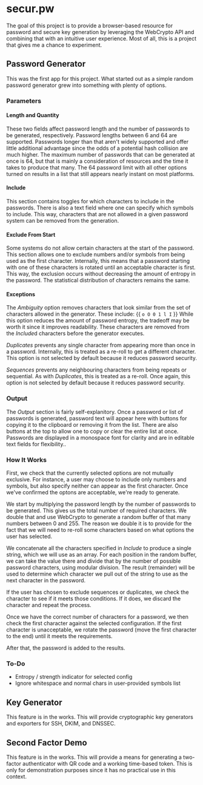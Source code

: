 # secur.pw

The goal of this project is to provide a browser-based resource for password and secure key generation by leveraging the WebCrypto API and combining that with an intuitive user experience. Most of all, this is a project that gives me a chance to experiment.

## Password Generator
This was the first app for this project. What started out as a simple random password generator grew into something with plenty of options.

### Parameters
#### Length and Quantity
These two fields affect password length and the number of passwords to be generated, respectively. Password lengths between 6 and 64 are supported. Passwords longer than that aren't widely supported and offer little additional advantage since the odds of a potential hash collision are much higher. The maximum number of passwords that can be generated at once is 64, but that is mainly a consideration of resources and the time it takes to produce that many. The 64 password limit with all other options turned on results in a list that still appears nearly instant on most platforms.

#### Include
This section contains toggles for which characters to include in the passwords. There is also a text field where one can specify which symbols to include. This way, characters that are not allowed in a given password system can be removed from the generation.

#### Exclude From Start
Some systems do not allow certain characters at the start of the password. This section allows one to exclude numbers and/or symbols from being used as the first character. Internally, this means that a password starting with one of these characters is rotated until an acceptable character is first. This way, the exclusion occurs without decreasing the amount of entropy in the password. The statistical distribution of characters remains the same.

#### Exceptions
The *Ambiguity* option removes characters that look similar from the set of characters allowed in the generator. These include:  {{ `o O 0 1 l I` }} While this option reduces the amount of password entropy, the tradeoff may be worth it since it improves readability. These characters are removed from the *Include*d characters before the generator executes.

*Duplicates* prevents any single character from appearing more than once in a password. Internally, this is treated as a re-roll to get a different character. This option is not selected by default because it reduces password security.

*Sequences* prevents any neighbouring characters from being repeats or sequential. As with *Duplicates*, this is treated as a re-roll. Once again, this option is not selected by default because it reduces password security.

### Output
The *Output* section is fairly self-explanitory. Once a password or list of passwords is generated, password text will appear here with buttons for copying it to the clipboard or removing it from the list. There are also buttons at the top to allow one to copy or clear the entire list at once. Passwords are displayed in a monospace font for clarity and are in editable text fields for flexibility..

### How It Works

First, we check that the currently selected options are not mutually exclusive. For instance, a user may choose to include only numbers and symbols, but also specify neither can appear as the first character. Once we've confirmed the optons are acceptable, we're ready to generate.

We start by multiplying the password length by the number of passwords to be generated. This gives us the total number of required characters. We double that and use WebCrypto to generate a random buffer of that many numbers between 0 and 255. The reason we double it is to provide for the fact that we will need to re-roll some characters based on what options the user has selected.

We concatenate all the characters specified in *Include* to produce a single string, which we will use as an array. For each position in the random buffer, we can take the value there and divide that by the number of possible password characters, using modular division. The result (remainder) will be used to determine which character we pull out of the string to use as the next character in the password. 

If the user has chosen to exclude sequences or duplicates, we check the character to see if it meets those conditions. If it does, we discard the character and repeat the process.

Once we have the correct number of characters for a password, we then check the first character against the selected configuration. If the first character is unacceptable, we rotate the password (move the first character to the end) until it meets the requirements.

After that, the password is added to the results.


### To-Do
* Entropy / strength indicator for selected config
* Ignore whitespace and normal chars in user-provided symbols list


## Key Generator
This feature is in the works. This will provide cryptographic key generators and exporters for SSH, DKIM, and DNSSEC.

## Second Factor Demo
This feature is in the works. This will provide a means for generating a two-factor authenticator with QR code and a working time-based token. This is only for demonstration purposes since it has no practical use in this context.